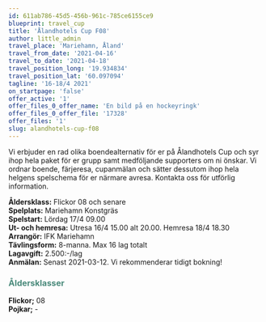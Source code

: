 ```yaml
---
id: 611ab786-45d5-456b-961c-785ce6155ce9
blueprint: travel_cup
title: 'Ålandhotels Cup F08'
author: little_admin
travel_place: 'Mariehamn, Åland'
travel_from_date: '2021-04-16'
travel_to_date: '2021-04-18'
travel_position_long: '19.934834'
travel_position_lat: '60.097094'
tagline: '16-18/4 2021'
on_startpage: 'false'
offer_active: '1'
offer_files_0_offer_name: 'En bild på en hockeyringk'
offer_files_0_offer_file: '17328'
offer_files: '1'
slug: alandhotels-cup-f08
---
```

<p>Vi erbjuder en rad olika boendealternativ för er på Ålandhotels Cup och syr ihop hela paket för er grupp samt medföljande supporters om ni önskar. Vi ordnar boende, färjeresa, cupanmälan och sätter dessutom ihop hela helgens spelschema för er närmare avresa. Kontakta oss för utförlig information.</p>
<p><strong>Åldersklass:</strong> Flickor 08 och senare<br />
<strong>Spelplats:</strong> Mariehamn Konstgräs<br />
<strong>Spelstart:</strong> Lördag 17/4 09.00<br />
<strong>Ut- och hemresa:</strong> Utresa 16/4 15.00 alt 20.00. Hemresa 18/4 18.30<br />
<strong>Arrangör:</strong> IFK Mariehamn<br />
<strong>Tävlingsform:</strong> 8-manna. Max 16 lag totalt<br />
<strong>Lagavgift:</strong> 2.500:-/lag<br />
<strong>Anmälan:</strong> Senast 2021-03-12. Vi rekommenderar tidigt bokning!</p>
<h3><span style="color: #4a8a7b;">Åldersklasser</span></h3>
<p><strong>Flickor;</strong> 08<br />
<strong>Pojkar;</strong> -</p>
